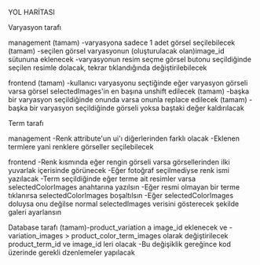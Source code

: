 YOL HARİTASI

Varyasyon tarafı

management
(tamam) -varyasyona sadece 1 adet görsel seçilebilecek
(tamam) -seçilen görsel varyasyonun (oluşturulacak olan)image_id sütununa eklenecek
-varyasyonun resim seçme görsel butonu seçildiğinde seçilen resimle dolacak, 
tekrar tıklandığında değiştirilebilecek

frontend
(tamam) -kullanıcı varyasyonu seçtiğinde eğer varyasyon görseli varsa görsel selectedImages'in 
en başına unshift edilecek 
(tamam) -başka bir varyasyon seçildiğinde onunda varsa onunla replace edilecek
(tamam) -başka bir varyasyon seçildiğinde görseli yoksa baştaki değer kaldırılacak

Term tarafı

management
-Renk attribute'un ui'ı diğerlerinden farklı olacak
-Eklenen termlere yani renklere görseller seçilebilecek

frontend
-Renk kısmında eğer rengin görseli varsa görsellerinden ilki yuvarlak içerisinde görünecek
-Eğer fotoğraf seçilmediyse renk ismi yazılacak
-Term seçildiğinde eğer terme ait resimler varsa selectedColorImages anahtarına yazılsın
-Eğer resmi olmayan bir terme tıklanırsa selectedColorImages boşaltılsın
-Eğer selectedColorImages doluysa onu değilse normal selectedImages verisini gösterecek şekilde
galeri ayarlansın


Database tarafı
(tamam)-product_variation a image_id eklenecek ve
-variation_images > product_color_term_images olarak değiştirilecek product_term_id ve image_id leri olacak
-Bu değişiklik gereğince kod üzerinde gerekli dzenlemeler yapılacak